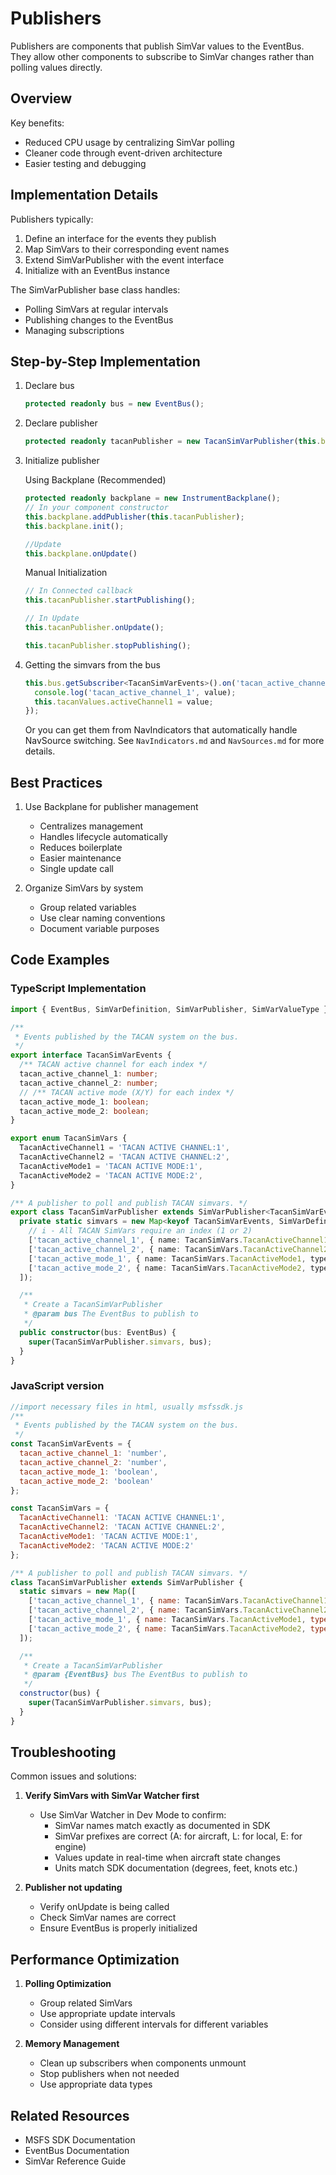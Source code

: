 # Publishers

Publishers are components that publish SimVar values to the EventBus. They allow other components to subscribe to SimVar changes rather than polling values directly.

## Overview

Key benefits:

- Reduced CPU usage by centralizing SimVar polling
- Cleaner code through event-driven architecture
- Easier testing and debugging

## Implementation Details

Publishers typically:

1. Define an interface for the events they publish
2. Map SimVars to their corresponding event names
3. Extend SimVarPublisher with the event interface
4. Initialize with an EventBus instance

The SimVarPublisher base class handles:

- Polling SimVars at regular intervals
- Publishing changes to the EventBus
- Managing subscriptions

## Step-by-Step Implementation

1. Declare bus

    ```ts
    protected readonly bus = new EventBus();
    ```

2. Declare publisher

    ```ts
    protected readonly tacanPublisher = new TacanSimVarPublisher(this.bus);
    ```

3. Initialize publisher

    Using Backplane (Recommended)

    ```ts
    protected readonly backplane = new InstrumentBackplane();
    // In your component constructor
    this.backplane.addPublisher(this.tacanPublisher);
    this.backplane.init();

    //Update
    this.backplane.onUpdate()
    ```

    Manual Initialization

    ```ts
    // In Connected callback
    this.tacanPublisher.startPublishing();

    // In Update
    this.tacanPublisher.onUpdate();

    this.tacanPublisher.stopPublishing();
    ```

4. Getting the simvars from the bus

    ```ts
    this.bus.getSubscriber<TacanSimVarEvents>().on('tacan_active_channel_1').handle((value) => {
      console.log('tacan_active_channel_1', value);
      this.tacanValues.activeChannel1 = value;
    });
    ```

    Or you can get them from NavIndicators that automatically handle NavSource switching. See `NavIndicators.md` and `NavSources.md` for more details.

## Best Practices

1. Use Backplane for publisher management
   - Centralizes management
   - Handles lifecycle automatically
   - Reduces boilerplate
   - Easier maintenance
   - Single update call

2. Organize SimVars by system
   - Group related variables
   - Use clear naming conventions
   - Document variable purposes

## Code Examples

### TypeScript Implementation

```ts
import { EventBus, SimVarDefinition, SimVarPublisher, SimVarValueType } from '@microsoft/msfs-sdk';

/**
 * Events published by the TACAN system on the bus.
 */
export interface TacanSimVarEvents {
  /** TACAN active channel for each index */
  tacan_active_channel_1: number;
  tacan_active_channel_2: number;
  // /** TACAN active mode (X/Y) for each index */
  tacan_active_mode_1: boolean;
  tacan_active_mode_2: boolean;
}

export enum TacanSimVars {
  TacanActiveChannel1 = 'TACAN ACTIVE CHANNEL:1',
  TacanActiveChannel2 = 'TACAN ACTIVE CHANNEL:2',
  TacanActiveMode1 = 'TACAN ACTIVE MODE:1',
  TacanActiveMode2 = 'TACAN ACTIVE MODE:2',
}

/** A publisher to poll and publish TACAN simvars. */
export class TacanSimVarPublisher extends SimVarPublisher<TacanSimVarEvents> {
  private static simvars = new Map<keyof TacanSimVarEvents, SimVarDefinition>([
    // i - All TACAN SimVars require an index (1 or 2)
    ['tacan_active_channel_1', { name: TacanSimVars.TacanActiveChannel1, type: SimVarValueType.Number}],
    ['tacan_active_channel_2', { name: TacanSimVars.TacanActiveChannel2, type: SimVarValueType.Number}],
    ['tacan_active_mode_1', { name: TacanSimVars.TacanActiveMode1, type: SimVarValueType.Bool}],
    ['tacan_active_mode_2', { name: TacanSimVars.TacanActiveMode2, type: SimVarValueType.Bool}]
  ]);

  /**
   * Create a TacanSimVarPublisher
   * @param bus The EventBus to publish to
   */
  public constructor(bus: EventBus) {
    super(TacanSimVarPublisher.simvars, bus);
  }
}
```

### JavaScript version

```js
//import necessary files in html, usually msfssdk.js
/**
 * Events published by the TACAN system on the bus.
 */
const TacanSimVarEvents = {
  tacan_active_channel_1: 'number',
  tacan_active_channel_2: 'number',
  tacan_active_mode_1: 'boolean',
  tacan_active_mode_2: 'boolean'
};

const TacanSimVars = {
  TacanActiveChannel1: 'TACAN ACTIVE CHANNEL:1',
  TacanActiveChannel2: 'TACAN ACTIVE CHANNEL:2',
  TacanActiveMode1: 'TACAN ACTIVE MODE:1',
  TacanActiveMode2: 'TACAN ACTIVE MODE:2'
};

/** A publisher to poll and publish TACAN simvars. */
class TacanSimVarPublisher extends SimVarPublisher {
  static simvars = new Map([
    ['tacan_active_channel_1', { name: TacanSimVars.TacanActiveChannel1, type: SimVarValueType.Number }],
    ['tacan_active_channel_2', { name: TacanSimVars.TacanActiveChannel2, type: SimVarValueType.Number }],
    ['tacan_active_mode_1', { name: TacanSimVars.TacanActiveMode1, type: SimVarValueType.Bool }],
    ['tacan_active_mode_2', { name: TacanSimVars.TacanActiveMode2, type: SimVarValueType.Bool }]
  ]);

  /**
   * Create a TacanSimVarPublisher
   * @param {EventBus} bus The EventBus to publish to
   */
  constructor(bus) {
    super(TacanSimVarPublisher.simvars, bus);
  }
}
```

## Troubleshooting

Common issues and solutions:

1. **Verify SimVars with SimVar Watcher first**
   - Use SimVar Watcher in Dev Mode to confirm:
     - SimVar names match exactly as documented in SDK
     - SimVar prefixes are correct (A: for aircraft, L: for local, E: for engine)
     - Values update in real-time when aircraft state changes
     - Units match SDK documentation (degrees, feet, knots etc.)

2. **Publisher not updating**
   - Verify onUpdate is being called
   - Check SimVar names are correct
   - Ensure EventBus is properly initialized

## Performance Optimization

1. **Polling Optimization**
   - Group related SimVars
   - Use appropriate update intervals
   - Consider using different intervals for different variables

2. **Memory Management**
   - Clean up subscribers when components unmount
   - Stop publishers when not needed
   - Use appropriate data types

## Related Resources

- MSFS SDK Documentation
- EventBus Documentation
- SimVar Reference Guide
